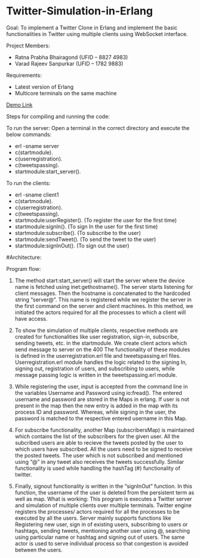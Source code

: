 # Twitter-Simulation-in-Erlang

Goal:
To implement a Twitter Clone in Erlang and implement the basic functionalities in Twitter
using multiple clients using WebSocket interface.

Project Members:
- Ratna Prabha Bhairagond (UFID – 8827 4983)
- Varad Rajeev Sanpurkar (UFID – 1782 9883)

Requirements:
- Latest version of Erlang
- Multicore terminals on the same machine

[Demo Link](https://www.youtube.com/watch?v=9AbRnDgBzoM)

Steps for compiling and running the code:

To run the server:
Open a terminal in the correct directory and execute the below commands:
- erl -sname server
- c(startmodule).
- c(userregistration).
- c(tweetspassing).
- startmodule:start_server().

To run the clients:
- erl -sname client1
- c(startmodule).
- c(userregistration).
- c(tweetspassing).
- startmodule:userRegister(). (To register the user for the first time)
- startmodule:signIn(). (To sign In the user for the first time)
- startmodule:subscribe(). (To subscribe to the user)
- startmodule:sendTweet(). (To send the tweet to the user)
- startmodule:signInOut(). (To sign out the user)

#Architecture:

Program flow:

1. The method start:start_server() will start the server where the device name is
fetched using inet:gethostname(). The server starts listening for
client messages. Then the hostname is concatenated to the hardcoded string
“server@”. This name is registered while we register the server in the first
command on the server and client machines. In this method, we initiated the
actors required for all the processes to which a client will have access.

2. To show the simulation of multiple clients, respective methods are created for
functionalities like user registration, sign-in, subscribe, sending tweets, etc. in the
startmodule. We create client actors which send message to server on the 400
The functionality of these modules is defined in the userregistration.erl file and
tweetspassing.erl files. Userregistration.erl module handles the logic related to
the signing In, signing out, registration of users, and subscribing to users, while
message passing logic is written in the tweetspassing.erl module.

3. While registering the user, input is accepted from the command line in the
variables Username and Password using io:fread(). The entered username and
password are stored in the Maps in erlang. If user is not present in the map then
the new entry is added in the map with its process ID and password. Whereas,
while signing in the user, the password is matched to the respective entered
username in this Map.

4. For subscribe functionality, another Map (subscribersMap) is maintained which
contains the list of the subscribers for the given user. All the subcribed users are
able to recieve the tweets posted by the user to which users have subscribed. All
the users need to be signed to receive the posted tweets. The user which is not
subscribed and mentioned using “@” in any tweet also receives the tweets
successfully. Similar functionality is used while handling the hashTag (#)
functionality of twitter.

5. Finally, signout functionality is written in the “signInOut” function. In this function,
the username of the user is deleted from the persistent term as well as map.
What is working:
This program is executes a Twitter server and simulation of multiple clients over multiple
terminals. Twitter engine registers the processes/ actors required for all the processes
to be executed by all the users. Server mainly supports functions like Registering new
user, sign in of existing users, subscribing to users or hashtags, sending tweets,
mentioning another user using @, searching using particular name or hashtag
and signing out of users. The same actor is used to serve individual process so that
congestion is avoided between the users.

